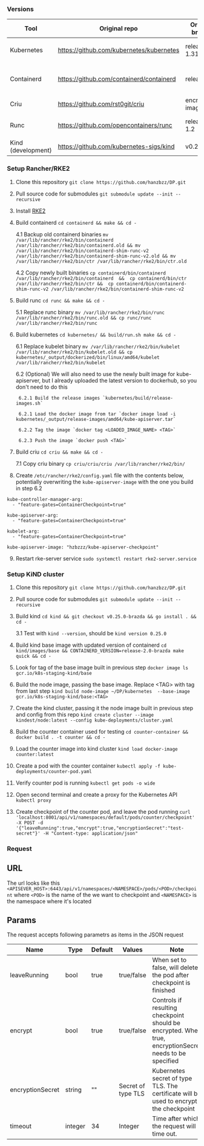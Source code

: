 ### Versions

| Tool               | Original repo                            | Original branch  | Forked repo                            | Forked branch          |
|--------------------|------------------------------------------|------------------|----------------------------------------|------------------------|
| Kubernetes         | https://github.com/kubernetes/kubernetes | release-1.31     | https://github.com/hanzbzz/kubernetes/ | release-1.31-brazda    |
| Containerd         | https://github.com/containerd/containerd | release/2.0      | https://github.com/hanzbzz/containerd/ | release-2.0-brazda-dev |
| Criu               | https://github.com/rst0git/criu          | encrypted-images | https://github.com/hanzbzz/criu/       | encrypted-images       |
| Runc               | https://github.com/opencontainers/runc   | release-1.2      | https://github.com/hanzbzz/runc/       | release-1.2-brazda     |
| Kind (development) | https://github.com/kubernetes-sigs/kind  | v0.25.0          | https://github.com/hanzbzz/kind/       | v0.25.0-brazda         |


### Setup Rancher/RKE2
1. Clone this repository `git clone https://github.com/hanzbzz/DP.git`
2. Pull source code for submodules `git submodule update --init --recursive`
3. Install [RKE2](https://docs.rke2.io/install/quickstart)
4. Build containerd `cd containerd && make && cd -`

    4.1 Backup old containerd binaries ```mv /var/lib/rancher/rke2/bin/containerd /var/lib/rancher/rke2/bin/containerd.old && mv /var/lib/rancher/rke2/bin/containerd-shim-runc-v2 /var/lib/rancher/rke2/bin/containerd-shim-runc-v2.old && mv /var/lib/rancher/rke2/bin/ctr /var/lib/rancher/rke2/bin/ctr.old```
    
    4.2 Copy newly built binaries ```cp containerd/bin/containerd /var/lib/rancher/rke2/bin/containerd  && 
cp containerd/bin/ctr /var/lib/rancher/rke2/bin/ctr && 
cp containerd/bin/containerd-shim-runc-v2 /var/lib/rancher/rke2/bin/containerd-shim-runc-v2```
5. Build runc `cd runc && make && cd -`

    5.1 Replace runc binary `mv /var/lib/rancher/rke2/bin/runc /var/lib/rancher/rke2/bin/runc.old && cp runc/runc /var/lib/rancher/rke2/bin/runc`
6. Build kubernetes `cd kubernetes/ && build/run.sh make && cd -`

    6.1 Replace kubelet binary `mv /var/lib/rancher/rke2/bin/kubelet /var/lib/rancher/rke2/bin/kubelet.old && cp kubernetes/_output/dockerized/bin/linux/amd64/kubelet /var/lib/rancher/rke2/bin/kubelet`

    6.2 (Optional) We will also need to use the newly built image for kube-apiserver, but I already uploaded the latest version to dockerhub, so you don't need to do this

        6.2.1 Build the release images `kubernetes/build/release-images.sh`

        6.2.1 Load the docker image from tar `docker image load -i kubernetes/_output/release-images/amd64/kube-apiserver.tar`
        
        6.2.2 Tag the image `docker tag <LOADED_IMAGE_NAME> <TAG>`

        6.2.3 Push the image `docker push <TAG>`

7. Build criu `cd criu && make && cd -`

    7.1 Copy criu binary `cp criu/criu/criu /var/lib/rancher/rke2/bin/`

8. Create `/etc/rancher/rke2/config.yaml` file with the contents below, potentially overwriting the `kube-apiserver-image` with the one you build in step 6.2
```
kube-controller-manager-arg:
  - "feature-gates=ContainerCheckpoint=true"

kube-apiserver-arg:
  - "feature-gates=ContainerCheckpoint=true"

kubelet-arg:
  - "feature-gates=ContainerCheckpoint=true"

kube-apiserver-image: "hzbzzz/kube-apiserver-checkpoint"
```

9. Restart rke-server service `sudo systemctl restart rke2-server.service`


### Setup KiND cluster

1. Clone this repository `git clone https://github.com/hanzbzz/DP.git`
2. Pull source code for submodules `git submodule update --init --recursive`
3. Build kind `cd kind && git checkout v0.25.0-brazda && go install . && cd -`

    3.1 Test with `kind --version`, should be `kind version 0.25.0`
4. Build kind base image with updated version of containerd `cd kind/images/base && CONTAINERD_VERSION=release-2.0-brazda make quick && cd -`
5. Look for tag of the base image built in previous step `docker image ls gcr.io/k8s-staging-kind/base`
6. Build the node image, passing the base image. Replace \<TAG\> with tag from last step `kind build node-image ~/DP/kubernetes  --base-image gcr.io/k8s-staging-kind/base:<TAG>`
7. Create the kind cluster, passing it the node image built in previous step and config from this repo `kind create cluster --image kindest/node:latest --config kube-deployments/cluster.yaml`
8. Build the counter container used for testing `cd counter-container && docker build . -t counter && cd -`
9. Load the counter image into kind cluster `kind load docker-image counter:latest`
10. Create a pod with the counter container `kubectl apply -f kube-deployments/counter-pod.yaml`
11. Verify counter pod is running `kubectl get pods -o wide`
12. Open second terminal and create a proxy for the Kubernetes API `kubectl proxy`
13. Create checkpoint of the counter pod, and leave the pod running `curl 'localhost:8001/api/v1/namespaces/default/pods/counter/checkpoint' -X POST -d '{"leaveRunning":true,"encrypt":true,"encryptionSecret":"test-secret"}' -H "Content-type: application/json"`

### Request

## URL

The url looks like this `<APISEVER_HOST>:6443/api/v1/namespaces/<NAMESPACE>/pods/<POD>/checkpoint`
where `<POD>` is the name of the we want to checkpoint and `<NAMESPACE>` is the namespace where it's located

## Params

The request accepts following parametrs as items in the JSON request

| Name             | Type   | Default | Values             | Note                                                                                                    |
|------------------|--------|---------|--------------------|---------------------------------------------------------------------------------------------------------|
| leaveRunning     | bool   | true    | true/false         | When set to false, will delete the pod after checkpoint is finished                                     |
| encrypt          | bool   | true   | true/false         | Controls if resulting checkpoint should be encrypted. When true, encryptionSecret needs to be specified |
| encryptionSecret | string | ""      | Secret of type TLS | Kubernetes secret of type TLS. The certificate will be used to encrypt the checkpoint                   |
| timeout | integer | 34      | Integer | Time after which the request will time out.                   |
